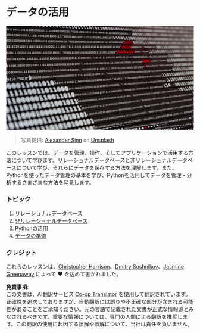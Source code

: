 <!--
CO_OP_TRANSLATOR_METADATA:
{
  "original_hash": "abc3309ab41bc5a7846f70ee1a055838",
  "translation_date": "2025-08-25T16:13:00+00:00",
  "source_file": "2-Working-With-Data/README.md",
  "language_code": "ja"
}
-->
# データの活用

![data love](../../../translated_images/data-love.a22ef29e6742c852505ada062920956d3d7604870b281a8ca7c7ac6f37381d5a.ja.jpg)
> 写真提供: <a href="https://unsplash.com/@swimstaralex?utm_source=unsplash&utm_medium=referral&utm_content=creditCopyText">Alexander Sinn</a> on <a href="https://unsplash.com/s/photos/data?utm_source=unsplash&utm_medium=referral&utm_content=creditCopyText">Unsplash</a>
  
このレッスンでは、データを管理、操作、そしてアプリケーションで活用する方法について学びます。リレーショナルデータベースと非リレーショナルデータベースについて学び、それらにデータを保存する方法を理解します。また、Pythonを使ったデータ管理の基本を学び、Pythonを活用してデータを管理・分析するさまざまな方法を発見します。

### トピック

1. [リレーショナルデータベース](05-relational-databases/README.md)
2. [非リレーショナルデータベース](06-non-relational/README.md)
3. [Pythonの活用](07-python/README.md)
4. [データの準備](08-data-preparation/README.md)

### クレジット

これらのレッスンは、[Christopher Harrison](https://twitter.com/geektrainer)、[Dmitry Soshnikov](https://twitter.com/shwars)、[Jasmine Greenaway](https://twitter.com/paladique) によって ❤️ を込めて書かれました。

**免責事項**:  
この文書は、AI翻訳サービス [Co-op Translator](https://github.com/Azure/co-op-translator) を使用して翻訳されています。正確性を追求しておりますが、自動翻訳には誤りや不正確な部分が含まれる可能性があることをご承知ください。元の言語で記載された文書が正式な情報源とみなされるべきです。重要な情報については、専門の人間による翻訳を推奨します。この翻訳の使用に起因する誤解や誤解について、当社は責任を負いません。
